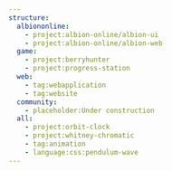 ```yaml
---
structure:
  albiononline:
    - project:albion-online/albion-ui
    - project:albion-online/albion-web
  game:
    - project:berryhunter
    - project:progress-station
  web:
    - tag:webapplication
    - tag:website
  community:
    - placeholder:Under construction
  all:
    - project:orbit-clock
    - project:whitney-chromatic
    - tag:animation
    - language:css:pendulum-wave
---
```

